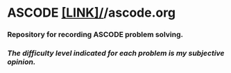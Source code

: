 # ASCODE [[LINK]/](http://ascode.org/)/ascode.org

### Repository for recording ASCODE problem solving.

### *The difficulty level indicated for each problem is my subjective opinion.*
